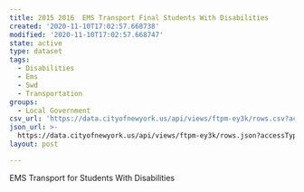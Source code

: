 ```yaml
---
title: 2015 2016  EMS Transport Final Students With Disabilities
created: '2020-11-10T17:02:57.668738'
modified: '2020-11-10T17:02:57.668747'
state: active
type: dataset
tags:
  - Disabilities
  - Ems
  - Swd
  - Transportation
groups:
  - Local Government
csv_url: 'https://data.cityofnewyork.us/api/views/ftpm-ey3k/rows.csv?accessType=DOWNLOAD'
json_url: >-
  https://data.cityofnewyork.us/api/views/ftpm-ey3k/rows.json?accessType=DOWNLOAD
layout: post

---
```

EMS Transport  for Students With Disabilities
